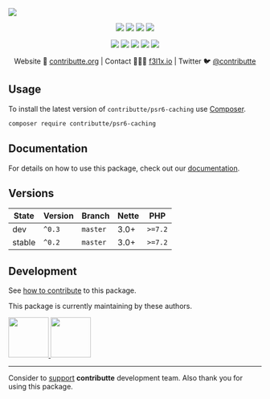 ![](https://heatbadger.now.sh/github/readme/contributte/psr6-caching/)

<p align=center>
    <a href="https://github.com/contributte/psr6-caching/actions"><img src="https://badgen.net/github/checks/contributte/psr6-caching"></a>
    <a href="https://coveralls.io/r/contributte/psr6-caching"><img src="https://badgen.net/coveralls/c/github/contributte/psr6-caching"></a>
    <a href="https://packagist.org/packages/contributte/psr6-caching"><img src="https://badgen.net/packagist/dm/contributte/psr6-caching"></a>
    <a href="https://packagist.org/packages/contributte/psr6-caching"><img src="https://badgen.net/packagist/v/contributte/psr6-caching"></a>
</p>
<p align=center>
    <a href="https://packagist.org/packages/contributte/psr6-caching"><img src="https://badgen.net/packagist/php/contributte/psr6-caching"></a>
    <a href="https://github.com/contributte/psr6-caching"><img src="https://badgen.net/github/license/contributte/psr6-caching"></a>
    <a href="https://bit.ly/ctteg"><img src="https://badgen.net/badge/support/gitter/cyan"></a>
    <a href="https://bit.ly/cttfo"><img src="https://badgen.net/badge/support/forum/yellow"></a>
    <a href="https://contributte.org/partners.html"><img src="https://badgen.net/badge/sponsor/donations/F96854"></a>
</p>

<p align=center>
    Website 🚀 <a href="https://contributte.org">contributte.org</a> | Contact 👨🏻‍💻 <a href="https://f3l1x.io">f3l1x.io</a> | Twitter 🐦 <a href="https://twitter.com/contributte">@contributte</a>
</p>

## Usage

To install the latest version of `contributte/psr6-caching` use [Composer](https://getcomposer.com).

```bash
composer require contributte/psr6-caching
```
## Documentation

For details on how to use this package, check out our [documentation](.docs).

## Versions

| State       | Version | Branch   | Nette | PHP     |
|-------------|---------|----------|-------|---------|
| dev         | `^0.3`  | `master` | 3.0+  | `>=7.2` |
| stable      | `^0.2`  | `master` | 3.0+  | `>=7.2` |

## Development

See [how to contribute](https://contributte.org/contributing.html) to this package.

This package is currently maintaining by these authors.

<a href="https://github.com/vody105">
  <img width="80" height="80" src="https://avatars1.githubusercontent.com/u/22433893?v=4&s=80">
</a>

<a href="https://github.com/f3l1x">
  <img width="80" height="80" src="https://avatars2.githubusercontent.com/u/538058?v=4&s=80">
</a>

-----

Consider to [support](https://contributte.org/partners.html) **contributte** development team.
Also thank you for using this package.
